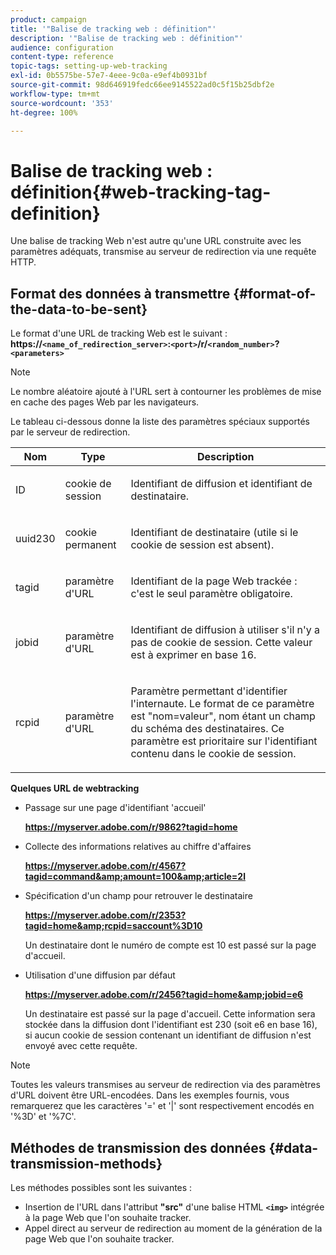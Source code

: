 ```yaml
---
product: campaign
title: '"Balise de tracking web : définition"'
description: '"Balise de tracking web : définition"'
audience: configuration
content-type: reference
topic-tags: setting-up-web-tracking
exl-id: 0b5575be-57e7-4eee-9c0a-e9ef4b0931bf
source-git-commit: 98d646919fedc66ee9145522ad0c5f15b25dbf2e
workflow-type: tm+mt
source-wordcount: '353'
ht-degree: 100%

---
```


# Balise de tracking web : définition{#web-tracking-tag-definition}

Une balise de tracking Web n&#39;est autre qu&#39;une URL construite avec les paramètres adéquats, transmise au serveur de redirection via une requête HTTP.

## Format des données à transmettre {#format-of-the-data-to-be-sent}

Le format d&#39;une URL de tracking Web est le suivant : **https://`<name_of_redirection_server>`:`<port>`/r/`<random_number>`?`<parameters>`**

>[!NOTE]
>
>Le nombre aléatoire ajouté à l&#39;URL sert à contourner les problèmes de mise en cache des pages Web par les navigateurs.

Le tableau ci-dessous donne la liste des paramètres spéciaux supportés par le serveur de redirection.

<table>
                     <thead>
                        <tr>
                           <th>Nom</th>
                           <th>Type</th>
                           <th>Description</th> 
                        </tr> 
                     </thead>
                     <tbody>
                        <tr>
                           <td>
                              <p>ID</p> 
                           </td>
                           <td>
                              <p>cookie de session</p> 
                           </td>
                           <td>
                              <p>Identifiant de diffusion et identifiant de destinataire.</p> 
                           </td> 
                        </tr>
                        <tr>
                           <td>
                              <p>uuid230</p> 
                           </td>
                           <td>
                              <p>cookie permanent</p> 
                           </td>
                           <td>
                              <p>Identifiant de destinataire (utile si le cookie de session est absent).</p> 
                           </td> 
                        </tr>
                        <tr>
                           <td>
                              <p>tagid</p> 
                           </td>
                           <td>
                              <p>paramètre d'URL</p> 
                           </td>
                           <td>
                              <p>Identifiant de la page Web trackée : c'est le seul paramètre obligatoire.</p> 
                           </td> 
                        </tr>
                        <tr>
                           <td>
                              <p>jobid</p> 
                           </td>
                           <td>
                              <p>paramètre d'URL</p> 
                           </td>
                           <td>
                              <p>Identifiant de diffusion à utiliser s'il n'y a pas de cookie de session. Cette valeur est à exprimer en base 16.
                              </p> 
                           </td> 
                        </tr>
                        <tr>
                           <td>
                              <p>rcpid</p> 
                           </td>
                           <td>
                              <p>paramètre d'URL</p> 
                           </td>
                           <td>
                              <p>Paramètre permettant d'identifier l'internaute. Le format de ce paramètre est "nom=valeur", nom étant un champ du schéma des destinataires. Ce paramètre est prioritaire sur l'identifiant contenu dans le cookie de session.
                              </p> 
                           </td> 
                        </tr> 
                     </tbody>  
                  </table>

**Quelques URL de webtracking**

* Passage sur une page d&#39;identifiant &#39;accueil&#39;

   **https://myserver.adobe.com/r/9862?tagid=home**

* Collecte des informations relatives au chiffre d&#39;affaires

   **https://myserver.adobe.com/r/4567?tagid=command&amp;amount=100&amp;article=2l**

* Spécification d&#39;un champ pour retrouver le destinataire

   **https://myserver.adobe.com/r/2353?tagid=home&amp;rcpid=saccount%3D10**

   Un destinataire dont le numéro de compte est 10 est passé sur la page d&#39;accueil.

* Utilisation d&#39;une diffusion par défaut

   **https://myserver.adobe.com/r/2456?tagid=home&amp;jobid=e6**

   Un destinataire est passé sur la page d&#39;accueil. Cette information sera stockée dans la diffusion dont l&#39;identifiant est 230 (soit e6 en base 16), si aucun cookie de session contenant un identifiant de diffusion n&#39;est envoyé avec cette requête.

>[!NOTE]
>
>Toutes les valeurs transmises au serveur de redirection via des paramètres d&#39;URL doivent être URL-encodées. Dans les exemples fournis, vous remarquerez que les caractères &#39;=&#39; et &#39;|&#39; sont respectivement encodés en &#39;%3D&#39; et &#39;%7C&#39;.

## Méthodes de transmission des données {#data-transmission-methods}

Les méthodes possibles sont les suivantes :

* Insertion de l&#39;URL dans l&#39;attribut **&quot;src&quot;** d&#39;une balise HTML **`<img>`** intégrée à la page Web que l&#39;on souhaite tracker.
* Appel direct au serveur de redirection au moment de la génération de la page Web que l&#39;on souhaite tracker.
